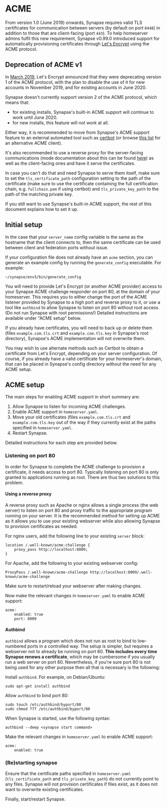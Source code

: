 # ACME

From version 1.0 (June 2019) onwards, Synapse requires valid TLS
certificates for communication between servers (by default on port
`8448`) in addition to those that are client-facing (port `443`). To
help homeserver admins fulfil this new requirement, Synapse v0.99.0
introduced support for automatically provisioning certificates through 
[Let's Encrypt](https://letsencrypt.org/) using the ACME protocol.

## Deprecation of ACME v1

In [March 2019](https://community.letsencrypt.org/t/end-of-life-plan-for-acmev1/88430),
Let's Encrypt announced that they were deprecating version 1 of the ACME
protocol, with the plan to disable the use of it for new accounts in
November 2019, and for existing accounts in June 2020.

Synapse doesn't currently support version 2 of the ACME protocol, which
means that:

* for existing installs, Synapse's built-in ACME support will continue
  to work until June 2020.
* for new installs, this feature will not work at all.

Either way, it is recommended to move from Synapse's ACME support
feature to an external automated tool such as [certbot](https://github.com/certbot/certbot)
(or browse [this list](https://letsencrypt.org/fr/docs/client-options/)
for an alternative ACME client).

It's also recommended to use a reverse proxy for the server-facing
communications (mode documentation about this can be found
[here](/docs/reverse_proxy.md)) as well as the client-facing ones and
have it serve the certificates.

In case you can't do that and need Synapse to serve them itself, make
sure to set the `tls_certificate_path` configuration setting to the path
of the certificate (make sure to use the certificate containing the full
certification chain, e.g. `fullchain.pem` if using certbot) and
`tls_private_key_path` to the path of the matching private key.

If you still want to use Synapse's built-in ACME support, the rest of
this document explains how to set it up. 

## Initial setup 

In the case that your `server_name` config variable is the same as
the hostname that the client connects to, then the same certificate can be
used between client and federation ports without issue.

If your configuration file does not already have an `acme` section, you can
generate an example config by running the `generate_config` executable. For
example:

```
~/synapse/env3/bin/generate_config
```

You will need to provide Let's Encrypt (or another ACME provider) access to
your Synapse ACME challenge responder on port 80, at the domain of your
homeserver. This requires you to either change the port of the ACME listener
provided by Synapse to a high port and reverse proxy to it, or use a tool
like `authbind` to allow Synapse to listen on port 80 without root access.
(Do not run Synapse with root permissions!) Detailed instructions are
available under "ACME setup" below.

If you already have certificates, you will need to back up or delete them
(files `example.com.tls.crt` and `example.com.tls.key` in Synapse's root
directory), Synapse's ACME implementation will not overwrite them.

You may wish to use alternate methods such as Certbot to obtain a certificate
from Let's Encrypt, depending on your server configuration. Of course, if you
already have a valid certificate for your homeserver's domain, that can be
placed in Synapse's config directory without the need for any ACME setup.

## ACME setup

The main steps for enabling ACME support in short summary are:

1. Allow Synapse to listen for incoming ACME challenges.
1. Enable ACME support in `homeserver.yaml`.
1. Move your old certificates (files `example.com.tls.crt` and `example.com.tls.key` out of the way if they currently exist at the paths specified in `homeserver.yaml`.
1. Restart Synapse.

Detailed instructions for each step are provided below.

### Listening on port 80

In order for Synapse to complete the ACME challenge to provision a
certificate, it needs access to port 80. Typically listening on port 80 is
only granted to applications running as root. There are thus two solutions to
this problem.

#### Using a reverse proxy

A reverse proxy such as Apache or nginx allows a single process (the web
server) to listen on port 80 and proxy traffic to the appropriate program
running on your server. It is the recommended method for setting up ACME as
it allows you to use your existing webserver while also allowing Synapse to
provision certificates as needed.

For nginx users, add the following line to your existing `server` block:

```
location /.well-known/acme-challenge {
    proxy_pass http://localhost:8009;
}
```

For Apache, add the following to your existing webserver config:

```
ProxyPass /.well-known/acme-challenge http://localhost:8009/.well-known/acme-challenge
```

Make sure to restart/reload your webserver after making changes.

Now make the relevant changes in `homeserver.yaml` to enable ACME support:

```
acme:
    enabled: true
    port: 8009
```

#### Authbind

`authbind` allows a program which does not run as root to bind to
low-numbered ports in a controlled way. The setup is simpler, but requires a
webserver not to already be running on port 80. **This includes every time
Synapse renews a certificate**, which may be cumbersome if you usually run a
web server on port 80. Nevertheless, if you're sure port 80 is not being used
for any other purpose then all that is necessary is the following:

Install `authbind`. For example, on Debian/Ubuntu:

```
sudo apt-get install authbind
```

Allow `authbind` to bind port 80:

```
sudo touch /etc/authbind/byport/80
sudo chmod 777 /etc/authbind/byport/80
```

When Synapse is started, use the following syntax:

```
authbind --deep <synapse start command>
```

Make the relevant changes in `homeserver.yaml` to enable ACME support:

```
acme:
    enabled: true
```

### (Re)starting synapse

Ensure that the certificate paths specified in `homeserver.yaml` (`tls_certificate_path` and `tls_private_key_path`) do not currently point to any files. Synapse will not provision certificates if files exist, as it does not want to overwrite existing certificates.

Finally, start/restart Synapse.

